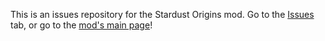 This is an issues repository for the Stardust Origins mod.
Go to the [Issues](https://github.com/LaviStardust/origins-stardust/issues) tab, or go to the [mod's main page](https://modrinth.com/mod/stardust-origins)!
